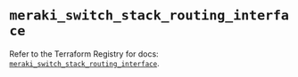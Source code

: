 # `meraki_switch_stack_routing_interface`

Refer to the Terraform Registry for docs: [`meraki_switch_stack_routing_interface`](https://registry.terraform.io/providers/ciscodevnet/meraki/1.7.1/docs/resources/switch_stack_routing_interface).
